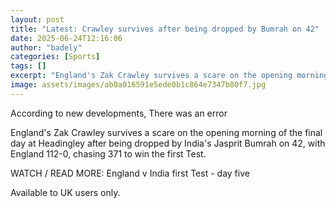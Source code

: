 ```yaml
---
layout: post
title: "Latest: Crawley survives after being dropped by Bumrah on 42"
date: 2025-06-24T12:16:06
author: "badely"
categories: [Sports]
tags: []
excerpt: "England's Zak Crawley survives a scare on the opening morning of the final day at Headingley after being dropped by India's Jasprit Bumrah on 42, with"
image: assets/images/ab0a016591e5ede0b1c864e7347b80f7.jpg
---
```


According to new developments, There was an error

England's Zak Crawley survives a scare on the opening morning of the final day at Headingley after being dropped by India's Jasprit Bumrah on 42, with England 112-0, chasing 371 to win the first Test. 

WATCH / READ MORE: England v India first Test - day five

Available to UK users only.

